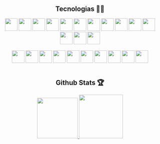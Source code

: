 </br>
<div align="center">
  <div>
    <h2>Tecnologias 👨‍💻</h2>
  </div>
  <div>
    <img height="40px" src="https://cdn.jsdelivr.net/gh/devicons/devicon/icons/figma/figma-original.svg" />
    <img height="40px" src="https://cdn.jsdelivr.net/gh/devicons/devicon/icons/firebase/firebase-plain.svg" />
    <img height="40px" src="https://icongr.am/devicon/html5-original.svg?size=128&color=currentColor" />
    <img height="40px" src="https://icongr.am/devicon/css3-original.svg?size=128&color=currentColor" />
    <img height="40px" src="https://icongr.am/devicon/sass-original.svg?size=128&color=currentColor" />
    <img height="40px" src="https://cdn.jsdelivr.net/gh/devicons/devicon/icons/tailwindcss/tailwindcss-plain.svg" />
    <img height="40px" src="https://avatars.githubusercontent.com/u/20658825?s=200&v=4" />
    <img height="40px" src="https://icongr.am/devicon/javascript-original.svg?size=128&color=currentColor" />
    <img height="40px" src="https://icongr.am/devicon/typescript-plain.svg?size=128&color=currentColor" />
    <img height="40px" src="https://cdn.jsdelivr.net/gh/devicons/devicon/icons/jest/jest-plain.svg" />
    <img height="40px" src="https://icongr.am/devicon/react-original.svg?size=128&color=currentColor" />
    <img height="40px" src="https://testing-library.com/img/octopus-64x64.png" />
    <img height="40px" src="https://cdn.jsdelivr.net/gh/devicons/devicon/icons/nextjs/nextjs-original.svg" />
    <img height="40px" src="https://cdn.jsdelivr.net/gh/devicons/devicon/icons/redux/redux-original.svg" />
  </div>
  </br>
  <div>
    <img height="40px" src="https://cdn.jsdelivr.net/gh/devicons/devicon/icons/docker/docker-original.svg" />
    <img height="40px" src="https://cdn.jsdelivr.net/gh/devicons/devicon/icons/heroku/heroku-original.svg" />
    <img height="40px" src="https://cdn.jsdelivr.net/gh/devicons/devicon/icons/mysql/mysql-original.svg" />
    <img height="40px" src="https://cdn.jsdelivr.net/gh/devicons/devicon/icons/postgresql/postgresql-original.svg" />
    <img height="40px" src="https://i.ibb.co/LxCKrNQ/pngfind-com-js-logo-png-6833893.png" />
    <img height="40px" src="https://cdn.jsdelivr.net/gh/devicons/devicon/icons/express/express-original.svg" />
    <img height="40px" src="https://cdn.jsdelivr.net/gh/devicons/devicon/icons/nestjs/nestjs-plain.svg" />
    <img height="40px" src="https://cdn.jsdelivr.net/gh/devicons/devicon/icons/sequelize/sequelize-original.svg" />
    <img height="40px" src="https://www.freelogovectors.net/wp-content/uploads/2022/01/prisma_logo-freelogovectors.net_.png" />
    <img height="40px" src="https://cdn.jsdelivr.net/gh/devicons/devicon/icons/graphql/graphql-plain.svg" />
  </div>
</div>
</br>
<div>
  <h2 align="center">Github Stats 🏆</h2>
  <div align="center">
    <a href="https://github.com/pedronr03">
    <img height="130em" src="https://github-readme-stats.vercel.app/api?username=pedronr03&show_icons=true&theme=tokyonight&include_all_commits=true&hide_border=true&layout=compact&hide=issues,contribs&bg_color=00000000"/>
     <img height="140em" src="https://github-readme-stats.vercel.app/api/top-langs/?username=pedronr03&layout=compact&langs_count=7&hide_border=true&theme=tokyonight&bg_color=00000000&langs_count=6"/>
  </div>
</div>
<br />
